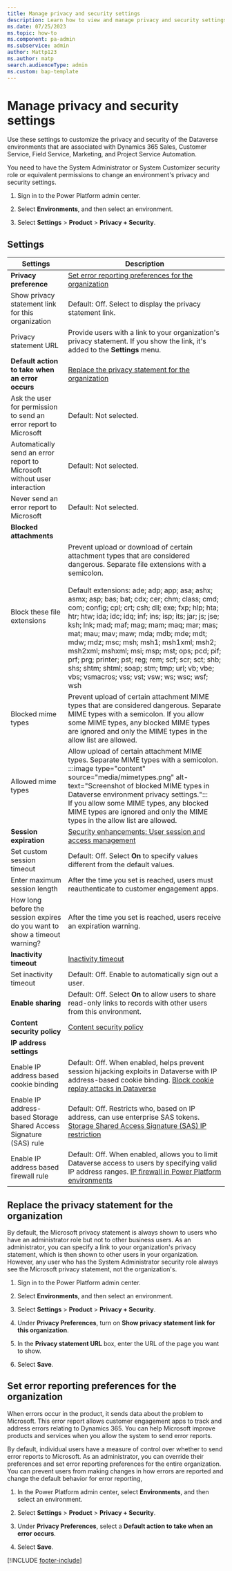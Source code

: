 ```yaml
---
title: Manage privacy and security settings
description: Learn how to view and manage privacy and security settings for Microsoft Dataverse.
ms.date: 07/25/2023
ms.topic: how-to
ms.component: pa-admin
ms.subservice: admin
author: Mattp123
ms.author: matp 
search.audienceType: admin
ms.custom: bap-template
---
```


# Manage privacy and security settings

Use these settings to customize the privacy and security of the Dataverse environments that are associated with Dynamics 365 Sales, Customer Service, Field Service, Marketing, and Project Service Automation.

You need to have the System Administrator or System Customizer security role or equivalent permissions to change an environment's privacy and security settings.

1. Sign in to the Power Platform admin center.

1. Select **Environments**, and then select an environment.

1. Select **Settings** > **Product** > **Privacy + Security**.

## Settings

| Settings | Description |
| -------------- | ----------------- |
| **Privacy preference** | [Set error reporting preferences for the organization](#set-error-reporting-preferences-for-the-organization) |
| Show privacy statement link for this organization | Default: Off. Select to display the privacy statement link. |
| Privacy statement URL | Provide users with a link to your organization's privacy statement. If you show the link, it's added to the **Settings** menu. |
| **Default action to take when an error occurs** | [Replace the privacy statement for the organization](#replace-the-privacy-statement-for-the-organization) |
| Ask the user for permission to send an error report to Microsoft | Default: Not selected. |
| Automatically send an error report to Microsoft without user interaction | Default: Not selected. |
| Never send an error report to Microsoft | Default: Not selected. |
| **Blocked attachments** |  |
| Block these file extensions | Prevent upload or download of certain attachment types that are considered dangerous. Separate file extensions with a semicolon.<br/><br/>Default extensions: ade; adp; app; asa; ashx; asmx; asp; bas; bat; cdx; cer; chm; class; cmd; com; config; cpl; crt; csh; dll; exe; fxp; hlp; hta; htr; htw; ida; idc; idq; inf; ins; isp; its; jar; js; jse; ksh; lnk; mad; maf; mag; mam; maq; mar; mas; mat; mau; mav; maw; mda; mdb; mde; mdt; mdw; mdz; msc; msh; msh1; msh1xml; msh2; msh2xml; mshxml; msi; msp; mst; ops; pcd; pif; prf; prg; printer; pst; reg; rem; scf; scr; sct; shb; shs; shtm; shtml; soap; stm; tmp; url; vb; vbe; vbs; vsmacros; vss; vst; vsw; ws; wsc; wsf; wsh |
| Blocked mime types | Prevent upload of certain attachment MIME types that are considered dangerous. Separate MIME types with a semicolon. If you allow some MIME types, any blocked MIME types are ignored and only the MIME types in the allow list are allowed. |
| Allowed mime types | Allow upload of certain attachment MIME types. Separate MIME types with a semicolon.<br/>:::image type="content" source="media/mimetypes.png" alt-text="Screenshot of blocked MIME types in Dataverse environment privacy settings.":::<br/>If you allow some MIME types, any blocked MIME types are ignored and only the MIME types in the allow list are allowed. |
| **Session expiration** | [Security enhancements: User session and access management](user-session-management.md) |
| Set custom session timeout | Default: Off. Select **On** to specify values different from the default values. |
| Enter maximum session length | After the time you set is reached, users must reauthenticate to customer engagement apps. |
| How long before the session expires do you want to show a timeout warning? | After the time you set is reached, users receive an expiration warning. |
| **Inactivity timeout** | [Inactivity timeout](user-session-management.md#inactivity-timeout) |
| Set inactivity timeout | Default: Off. Enable to automatically sign out a user. |
| **Enable sharing** |  Default: Off. Select **On** to allow users to share read-only links to records with other users from this environment. |
| **Content security policy** | [Content security policy](content-security-policy.md) |
| **IP address settings** | |
| Enable IP address based cookie binding | Default: Off. When enabled, helps prevent session hijacking exploits in Dataverse with IP address-based cookie binding. [Block cookie replay attacks in Dataverse](block-cookie-replay-attack.md) |
| Enable IP address-based Storage Shared Access Signature (SAS) rule | Default: Off. Restricts who, based on IP address, can use enterprise SAS tokens. [Storage Shared Access Signature (SAS) IP restriction](power-platform/admin/security/data-storage.md#storage-shared-access-signature-sas-ip-restriction) |
| Enable IP address based firewall rule | Default: Off. When enabled, allows you to limit Dataverse access to users by specifying valid IP address ranges. [IP firewall in Power Platform environments](ip-firewall.md) |

## Replace the privacy statement for the organization

 By default, the Microsoft privacy statement is always shown to users who have an administrator role but not to other business users. As an administrator, you can specify a link to your organization's privacy statement, which is then shown to other users in your organization. However, any user who has the System Administrator security role always see the Microsoft privacy statement, not the organization's.

1. Sign in to the Power Platform admin center.

1. Select **Environments**, and then select an environment.

1. Select **Settings** > **Product** > **Privacy + Security**.

1. Under **Privacy Preferences**, turn on **Show privacy statement link for this organization**.

1. In the **Privacy statement URL** box, enter the URL of the page you want to show.

1. Select **Save**.

## Set error reporting preferences for the organization

 When errors occur in the product, it sends data about the problem to Microsoft. This error report allows customer engagement apps to track and address errors relating to Dynamics 365. You can help Microsoft improve products and services when you allow the system to send error reports.

 By default, individual users have a measure of control over whether to send error reports to Microsoft. As an administrator, you can override their preferences and set error reporting preferences for the entire organization. You can prevent users from making changes in how errors are reported and change the default behavior for error reporting,

1. In the Power Platform admin center, select **Environments**, and then select an environment.

1. Select **Settings** > **Product** > **Privacy + Security**.

1. Under **Privacy Preferences**, select a **Default action to take when an error occurs**.

1. Select **Save**.

[!INCLUDE [footer-include](../includes/footer-banner.md)]
